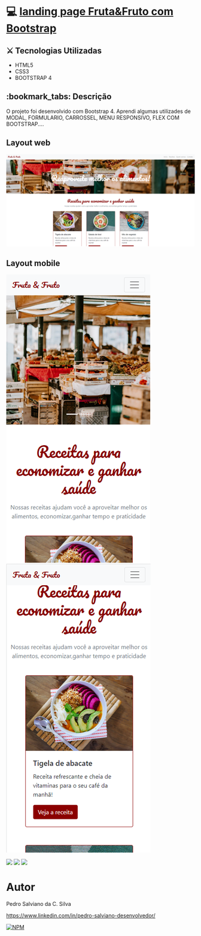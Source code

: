 
<h1>💻 <a href="https://pe-salviano.github.io/landingpage-bootstrap/"> landing page Fruta&Fruto com Bootstrap </a></h1>


<h2>⚔ Tecnologias Utilizadas</h2>

<div style="display: inline_block">

- HTML5
- CSS3
- BOOTSTRAP 4
  
</div>

<h2>:bookmark_tabs: Descrição</h2>
<p>O projeto foi desenvolvido com Bootstrap 4. Aprendi algumas utilizades de MODAL, FORMULARIO, CARROSSEL, MENU RESPONSIVO, FLEX COM BOOTSTRAP....</p>

## Layout web
![Web 1](https://github.com/pe-salviano/landingpage-bootstrap/blob/main/projeto-base/src/img/layout-web1.png)

## Layout mobile
![Mobile 1](https://github.com/pe-salviano/landingpage-bootstrap/blob/main/projeto-base/src/img/layout-mobile1.png)
![Mobile 1](https://github.com/pe-salviano/landingpage-bootstrap/blob/main/projeto-base/src/img/layout-mobile2.png)


<div style="display: inline_block">
  
<a href = "mailto:pedro.salviano.cs@gmail.com"><img src="https://img.shields.io/badge/-Gmail-%23333?style=for-the-badge&logo=gmail&logoColor=white" target="_blank"></a>
<a href="https://www.linkedin.com/in/pedro-salviano-857917116/" target="_blank"><img src="https://img.shields.io/badge/-LinkedIn-%230077B5?style=for-the-badge&logo=linkedin&logoColor=white" target="_blank"></a>
<a href="COLOCAR LINK DO PORJETO PRONTO" target="_blank"><img src="https://img.shields.io/badge/-Portf%C3%B3lio-brown?style=for-the-badge&logo=true" target="_blank"></a>
  
</div>



# Autor

Pedro Salviano da C. Silva

https://www.linkedin.com/in/pedro-salviano-desenvolvedor/

[![NPM](https://img.shields.io/npm/l/react)](https://github.com/pe-salviano/portifolio_pedro/blob/main/LICENSE) 

